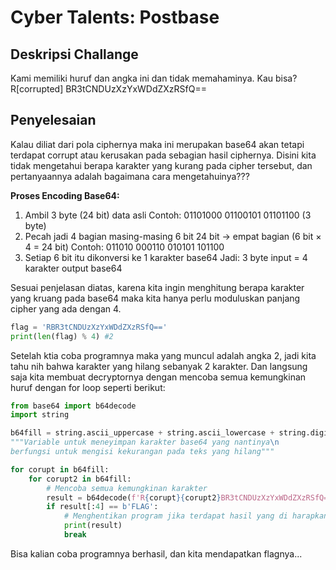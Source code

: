 # Cyber Talents: Postbase
## Deskripsi Challange
Kami memiliki huruf dan angka ini dan tidak memahaminya. Kau bisa? R[corrupted] BR3tCNDUzXzYxWDdZXzRSfQ==

## Penyelesaian
Kalau diliat dari pola ciphernya maka ini merupakan base64 akan tetapi terdapat corrupt atau kerusakan pada sebagian hasil ciphernya. Disini kita tidak mengetahui berapa karakter yang kurang pada cipher tersebut, dan pertanyaannya adalah bagaimana cara mengetahuinya???

**Proses Encoding Base64:**
1. Ambil 3 byte (24 bit) data asli
Contoh: 01101000 01100101 01101100 (3 byte)
2. Pecah jadi 4 bagian masing-masing 6 bit
24 bit → empat bagian (6 bit × 4 = 24 bit)
Contoh: 011010 000110 010101 101100
3. Setiap 6 bit itu dikonversi ke 1 karakter base64
Jadi: 3 byte input = 4 karakter output base64

Sesuai penjelasan diatas, karena kita ingin menghitung berapa karakter yang kruang pada base64 maka kita hanya perlu moduluskan panjang cipher yang ada dengan 4.
```python
flag = 'RBR3tCNDUzXzYxWDdZXzRSfQ=='
print(len(flag) % 4) #2
```

Setelah ktia coba programnya maka yang muncul adalah angka 2, jadi kita tahu nih bahwa karakter yang hilang sebanyak 2 karakter. Dan langsung saja kita membuat decryptornya dengan mencoba semua kemungkinan huruf dengan for loop seperti berikut:
```python
from base64 import b64decode
import string

b64fill = string.ascii_uppercase + string.ascii_lowercase + string.digits + '+/'
"""Variable untuk meneyimpan karakter base64 yang nantinya\n
berfungsi untuk mengisi kekurangan pada teks yang hilang"""

for corupt in b64fill: 
    for corupt2 in b64fill: 
        # Mencoba semua kemungkinan karakter
        result = b64decode(f'R{corupt}{corupt2}BR3tCNDUzXzYxWDdZXzRSfQ==')
        if result[:4] == b'FLAG':
            # Menghentikan program jika terdapat hasil yang di harapkan
            print(result)
            break
```
Bisa kalian coba programnya berhasil, dan kita mendapatkan flagnya...
